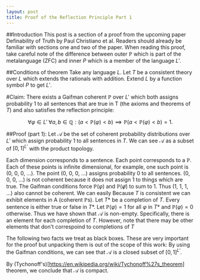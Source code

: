 ```yaml
---
layout: post
title: Proof of the Reflection Principle Part 1
---
```

##Introduction
This post is a section of a proof from the upcoming paper Definability of Truth by Paul Christiano et al.
Readers should already be familiar with sections one and two of the paper.
When reading this proof, take careful note of the difference between outer $\mathbb{P}$ which is part of the metalanguage (ZFC) and inner $P$ which is a member of the language $L'$.

##Conditions of theorem
Take any language $L$. Let $T$ be a consistent theory over $L$ which extends the rationals with addition. Extend $L$ by a function symbol $P$ to get $L'$.

#Claim:
There exists a Gaifman coherent $\mathbb{P}$ over $L'$ which both assigns probability 1 to all sentences that are true in T (the axioms and theorems of $T$) and also satisfies the reflection principle:

$$\forall \varphi \in L' \;\forall a, b \in \mathbb{Q}:\left(a < \mathbb{P}(\varphi) < b\right)\implies\mathbb{P}(a < \mathbb{P}(\varphi) < b) = 1.$$

##Proof (part 1):
Let $\mathcal{A}$ be the set of coherent probability distributions over $L'$ which assign probability 1 to all sentences in $T$. We can see $\mathcal{A}$ as a subset of $[0, 1]^{L'}$ with the product topology.

Each dimension corresponds to a sentence.
Each point corresponds to a $\mathbb{P}$. Each of these points is infinite dimensional, for example, one such point is (0, 0, 0, ...).
The point (0, 0, 0, ...) assigns probability 0 to all sentences. (0, 0, 0, ...) is not coherent because it does not assign 1 to things which are true.
The Gaifman conditions force $\mathbb{P}(\varphi)$ and $\mathbb{P}(\not \varphi)$ to sum to 1. Thus (1, 1, 1, ...) also cannot be coherent. We can easily 
Because $T$ is consistent we can exhibit elements in A (coherent $\mathbb{P}$s).
Let $T*$ be a completion of $T$.
Every sentence is either true or false in $T*$.
Let $\mathbb{P}(\varphi) = 1$ for all $\varphi$ in $T*$ and $\mathbb{P}(\varphi) = 0$ otherwise.
Thus we have shown that $\mathcal{A}$ is non-empty. Specifically, there is an element for each completion of $T$. However, note that there may be other elements that don't correspoind to completions of $T$

The following two facts we treat as black boxes. These are very important for the proof but unpacking them is out of the scope of this work:
By using the Gaifman conditions, we can see that $\mathcal{A}$ is a closed subset of $[0, 1]^{L'}$.

By (Tychonoff's)[https://en.wikipedia.org/wiki/Tychonoff%27s_theorem] theorem, we conclude that $\mathcal{A}$ is compact.
